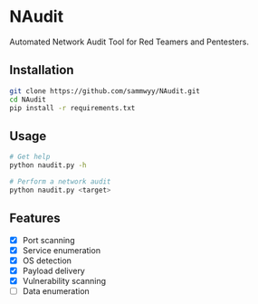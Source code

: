 # NAudit

Automated Network Audit Tool for Red Teamers and Pentesters.

## Installation

```bash
git clone https://github.com/sammwyy/NAudit.git
cd NAudit
pip install -r requirements.txt
```

## Usage

```bash
# Get help
python naudit.py -h

# Perform a network audit
python naudit.py <target>
```

## Features

- [x] Port scanning
- [x] Service enumeration
- [x] OS detection
- [x] Payload delivery
- [x] Vulnerability scanning
- [ ] Data enumeration
